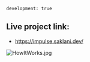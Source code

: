 `development: true`

## Live project link:
- https://impulse.saklani.dev/

![HowItWorks.jpg](HowItWorks.jpg)

